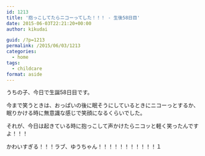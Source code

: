 ```yaml
---
id: 1213
title: '抱っこしてたらニコーってした！！！ - 生後58日目'
date: 2015-06-03T22:21:20+00:00
author: kikudai

guid: /?p=1213
permalink: /2015/06/03/1213
categories:
  - home
tags:
  - childcare
format: aside
---
```

うちの子、今日で生誕58日目です。

今まで笑うときは、おっぱいの後に眠そうにしているときにニコーっとするか、眠りかける時に無意識な感じで笑顔になるくらいでした。

それが、今日は起きている時に抱っこして声かけたらニコッと軽く笑ったんですよ！！！

かわいすぎる！！！ラブ、ゆうちゃん！！！！！！！！！！！１